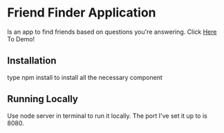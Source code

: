 # Friend Finder Application
Is an app to find friends based on questions you're answering. 
Click [Here](https://desolate-shelf-53945.herokuapp.com/) To Demo!

## Installation

type npm install to install all the necessary component

## Running Locally

Use node server in terminal to run it locally. The port I've set it up to is 8080.
